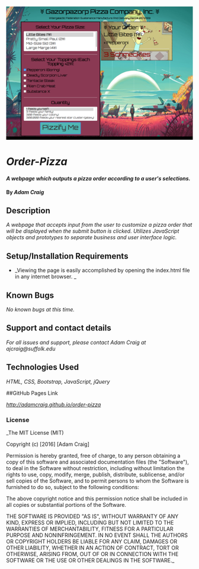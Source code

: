 ![Home Page](screenshot.png)

# _Order-Pizza_

#### _A webpage which outputs a pizza order according to a user's selections._

#### By _**Adam Craig**_

## Description

_A webpage that accepts input from the user to customize a pizza order that will be displayed when the submit button is clicked. Utilizes JavaScript objects and prototypes to separate business and user interface logic._

## Setup/Installation Requirements

* _Viewing the page is easily accomplished by opening the index.html file in any internet browser. _

## Known Bugs

_No known bugs at this time._

## Support and contact details

_For all issues and support, please contact Adam Craig at ajcraig@suffolk.edu_

## Technologies Used

_HTML, CSS, Bootstrap, JavaScript, jQuery_

##GitHub Pages Link

_http://adamcraig.github.io/order-pizza_

### License

_The MIT License (MIT)

Copyright (c) [2016] [Adam Craig]

Permission is hereby granted, free of charge, to any person obtaining a copy
of this software and associated documentation files (the "Software"), to deal
in the Software without restriction, including without limitation the rights
to use, copy, modify, merge, publish, distribute, sublicense, and/or sell
copies of the Software, and to permit persons to whom the Software is
furnished to do so, subject to the following conditions:

The above copyright notice and this permission notice shall be included in all
copies or substantial portions of the Software.

THE SOFTWARE IS PROVIDED "AS IS", WITHOUT WARRANTY OF ANY KIND, EXPRESS OR
IMPLIED, INCLUDING BUT NOT LIMITED TO THE WARRANTIES OF MERCHANTABILITY,
FITNESS FOR A PARTICULAR PURPOSE AND NONINFRINGEMENT. IN NO EVENT SHALL THE
AUTHORS OR COPYRIGHT HOLDERS BE LIABLE FOR ANY CLAIM, DAMAGES OR OTHER
LIABILITY, WHETHER IN AN ACTION OF CONTRACT, TORT OR OTHERWISE, ARISING FROM,
OUT OF OR IN CONNECTION WITH THE SOFTWARE OR THE USE OR OTHER DEALINGS IN THE
SOFTWARE._
